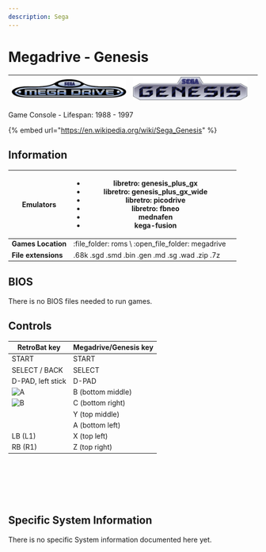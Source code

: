 ```yaml
---
description: Sega
---
```


# Megadrive - Genesis

| <img src="https://raw.githubusercontent.com/fabricecaruso/es-theme-carbon/5149a33eed46b2af638b06119397d4023b75131f/art/logos/megadrive.svg" alt="" data-size="original"> | <img src="https://raw.githubusercontent.com/fabricecaruso/es-theme-carbon/5149a33eed46b2af638b06119397d4023b75131f/art/logos/genesis.svg" alt="" data-size="original"> |   |
| ------------------------------------------------------------------------------------------------------------------------------------------------------------------------ | ---------------------------------------------------------------------------------------------------------------------------------------------------------------------- | - |

Game Console - Lifespan: 1988 - 1997

{% embed url="https://en.wikipedia.org/wiki/Sega_Genesis" %}

## Information

| **Emulators**       | <ul><li>libretro: genesis_plus_gx</li><li>libretro: genesis_plus_gx_wide</li><li>libretro: picodrive</li><li>libretro: fbneo</li><li>mednafen</li><li>kega-fusion</li></ul> |   |
| ------------------- | --------------------------------------------------------------------------------------------------------------------------------------------------------------------------- | - |
| **Games Location**  | :file\_folder: roms \ :open\_file\_folder: megadrive                                                                                                                        |   |
| **File extensions** | .68k .sgd .smd .bin .gen .md .sg .wad .zip .7z                                                                                                                              |   |

## BIOS

There is no BIOS files needed to run games.

## Controls

| RetroBat key                                                                              | Megadrive/Genesis key |
| ----------------------------------------------------------------------------------------- | --------------------- |
| START                                                                                     | START                 |
| SELECT / BACK                                                                             | SELECT                |
| D-PAD, left stick                                                                         | D-PAD                 |
| ![A](<../../../../.gitbook/assets/image (1) (2) (1).png>)                                 | B (bottom middle)     |
| ![B](<../../../../.gitbook/assets/image (4) (1).png>)                                     | C (bottom right)      |
| <img src="../../../../.gitbook/assets/image (3) (1) (2).png" alt="" data-size="original"> | Y (top middle)        |
| <img src="../../../../.gitbook/assets/image (2) (1) (1).png" alt="" data-size="line">     | A (bottom left)       |
| LB (L1)                                                                                   | X (top left)          |
| RB (R1)                                                                                   | Z (top right)         |

<figure><img src="https://i.imgur.com/N5Cxt6b.png" alt=""><figcaption></figcaption></figure>

<figure><img src="https://i.imgur.com/S7Z90HH.png" alt=""><figcaption></figcaption></figure>

<figure><img src="https://i.imgur.com/spafoAq.png" alt=""><figcaption></figcaption></figure>

## Specific System Information

There is no specific System information documented here yet.

